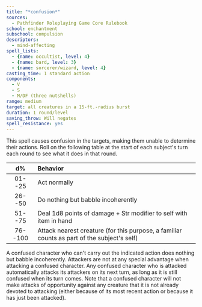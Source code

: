 ```yaml
---
title: "*confusion*"
sources:
  - Pathfinder Roleplaying Game Core Rulebook
school: enchantment
subschool: compulsion
descriptors:
  - mind-affecting
spell_lists:
  - {name: occultist, level: 4}
  - {name: bard, level: 3}
  - {name: sorcerer/wizard, level: 4}
casting_time: 1 standard action
components:
  - V
  - S
  - M/DF (three nutshells)
range: medium
target: all creatures in a 15-ft.-radius burst
duration: 1 round/level
saving_throw: Will negates
spell_resistance: yes
---
```


This spell causes confusion in the targets, making them unable to determine their actions. Roll on the following table at the start of each subject's turn each round to see what it does in that round.

d% |Behavior
:--:|:--
01--25 |Act normally
26--50 |Do nothing but babble incoherently
51--75 |Deal 1d8 points of damage + Str modifier to self with item in hand
76--100| Attack nearest creature (for this purpose, a familiar counts as part of the subject's self)

A confused character who can't carry out the indicated action does nothing but babble incoherently. Attackers are not at any special advantage when attacking a confused character. Any confused character who is attacked automatically attacks its attackers on its next turn, as long as it is still confused when its turn comes. Note that a confused character will not make attacks of opportunity against any creature that it is not already devoted to attacking (either because of its most recent action or because it has just been attacked).

